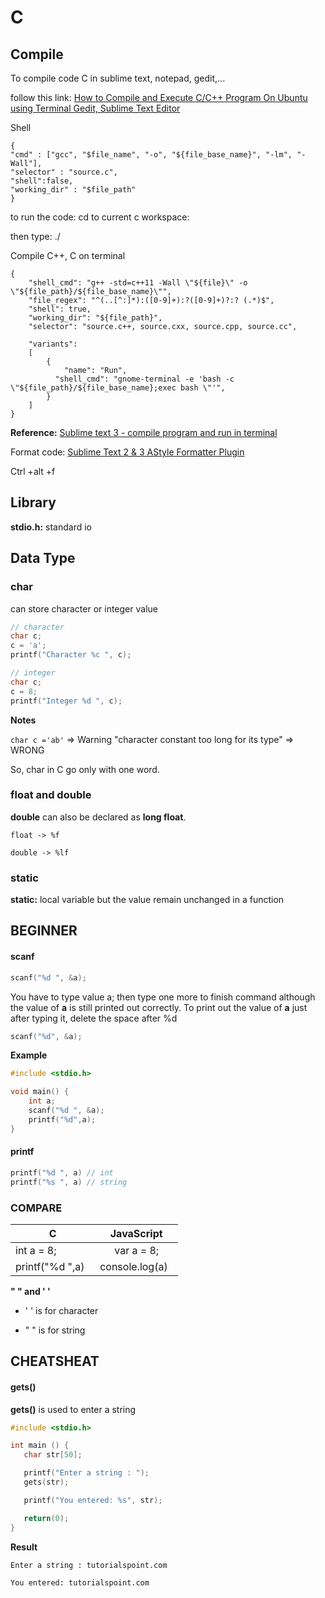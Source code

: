 # C

## Compile

To compile code C in sublime text, notepad, gedit,...

follow this link:
[How to Compile and Execute C/C++ Program On Ubuntu using Terminal Gedit, Sublime Text Editor](https://www.youtube.com/watch?v=QU8arxnpfhA)

Shell
```shell
{
"cmd" : ["gcc", "$file_name", "-o", "${file_base_name}", "-lm", "-Wall"],
"selector" : "source.c",
"shell":false,
"working_dir" : "$file_path"
}
```

to run the code: cd to current c workspace:

then type: ./<name of project>

Compile C++, C on terminal

```shell
{
    "shell_cmd": "g++ -std=c++11 -Wall \"${file}\" -o \"${file_path}/${file_base_name}\"",
    "file_regex": "^(..[^:]*):([0-9]+):?([0-9]+)?:? (.*)$",
    "shell": true,
    "working_dir": "${file_path}",
    "selector": "source.c++, source.cxx, source.cpp, source.cc",

    "variants":
    [
        {
            "name": "Run",
          "shell_cmd": "gnome-terminal -e 'bash -c \"${file_path}/${file_base_name};exec bash \"'",
        }
    ]
}
```
**Reference:** [Sublime text 3 - compile program and run in terminal](https://stackoverflow.com/questions/21196077/sublime-text-3-compile-program-and-run-in-terminal)

Format code: [Sublime Text 2 & 3 AStyle Formatter Plugin](https://packagecontrol.io/packages/SublimeAStyleFormatter)

Ctrl +alt +f
  
## Library

**stdio.h:** standard io

## Data Type

### char

can store character or integer value

`````c
// character
char c;
c = 'a';
printf("Character %c ", c);
`````

`````c
// integer
char c;
c = 8;
printf("Integer %d ", c);
`````

**Notes**

``char c ='ab'`` => Warning "character constant too long for its type"
=> WRONG

So, char in C go only with one word.

### float and double

**double** can also be declared as **long float**.

```
float -> %f

double -> %lf
```

### static

**static:** local variable but the value remain unchanged in a function

## BEGINNER

#### scanf

`````c
scanf("%d ", &a);
`````
You have to type value a; then type one more to finish command although the value of **a** is still printed out correctly. To print out the value of **a** just after typing it, delete the space after %d

`````c
scanf("%d", &a);
`````

**Example**

`````c
#include <stdio.h>

void main() {
	int a;
	scanf("%d ", &a);
	printf("%d",a);
}
`````

#### printf

`````c
printf("%d ", a) // int
printf("%s ", a) // string
`````

### COMPARE

| C | JavaScript|
| ------- |:------:|
|int a = 8; | var a = 8;|
| printf("%d ",a)    | console.log(a)    |

**" " and ' '**

* ' ' is for character

* " " is for string

## CHEATSHEAT

#### gets()

**gets()** is used to enter a string

`````c
#include <stdio.h>

int main () {
   char str[50];

   printf("Enter a string : ");
   gets(str);

   printf("You entered: %s", str);

   return(0);
}
`````
**Result**

```
Enter a string : tutorialspoint.com

You entered: tutorialspoint.com
```
